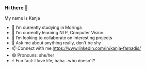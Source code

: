 ### Hi there 👋
My name is Kanja

- 🔭 I’m currently studying in Moringa
- 🌱 I’m currently learning NLP, Computer Vision
- 👯 I’m looking to collaborate on interesting projects 
- 💬 Ask me about anything really, don't be shy
- 📫 Connect with me:https://www.linkedin.com/in/kanja-farnadis/               
- 😄 Pronouns: she/her
- ⚡ Fun fact: I love life, haha...who doesn't?
